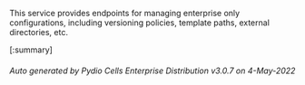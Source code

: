 






This service provides endpoints for managing enterprise only configurations, including versioning policies, template paths, external directories, etc.

[:summary]

###### Auto generated by Pydio Cells Enterprise Distribution v3.0.7 on 4-May-2022
